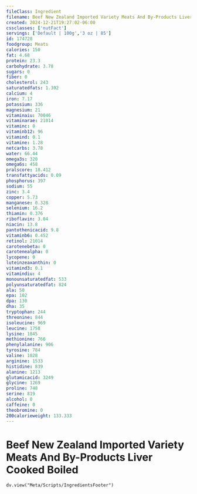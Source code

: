 ```yaml
---
fileClass: Ingredient
filename: Beef New Zealand Imported Variety Meats And By-Products Liver Cooked Boiled
created: 2024-12-21T19:27:02-06:00
cssclasses: ['nutFact']
servings: ['Default | 100g','3 oz | 85']
id: 174728
foodgroup: Meats
calories: 150
fat: 4.68
protein: 23.3
carbohydrate: 3.78
sugars: 0
fiber: 0
cholesterol: 243
saturatedfats: 1.392
calcium: 4
iron: 7.17
potassium: 336
magnesium: 21
vitaminaiu: 70046
vitaminarae: 21014
vitaminc: 0
vitaminb12: 96
vitamind: 0.1
vitamine: 1.28
netcarbs: 3.78
water: 66.44
omega3s: 320
omega6s: 458
pralscore: 18.412
transfattyacids: 0.09
phosphorus: 397
sodium: 55
zinc: 3.4
copper: 5.73
manganese: 0.328
selenium: 16.2
thiamin: 0.376
riboflavin: 3.04
niacin: 13.8
pantothenicacid: 9.8
vitaminb6: 0.452
retinol: 21014
carotenebeta: 0
carotenealpha: 0
lycopene: 0
luteinzeaxanthin: 0
vitamind3: 0.1
vitamindiu: 4
monounsaturatedfat: 533
polyunsaturatedfat: 824
ala: 50
epa: 102
dpa: 130
dha: 35
tryptophan: 244
threonine: 844
isoleucine: 969
leucine: 1758
lysine: 1845
methionine: 766
phenylalanine: 906
tyrosine: 784
valine: 1028
arginine: 1533
histidine: 839
alanine: 1213
glutamicacid: 3249
glycine: 1269
proline: 748
serine: 819
alcohol: 0
caffeine: 0
theobromine: 0
200calorieweight: 133.333
---
```


# Beef New Zealand Imported Variety Meats And By-Products Liver Cooked Boiled

```dataviewjs
dv.view("Meta/Scripts/IngredientsFooter")
```